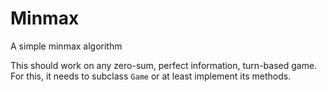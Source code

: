 # Minmax
A simple minmax algorithm

This should work on any zero-sum, perfect information, turn-based game.
For this, it needs to subclass `Game` or at least implement its methods.
